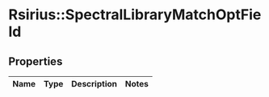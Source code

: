# Rsirius::SpectralLibraryMatchOptField



## Properties
Name | Type | Description | Notes
------------ | ------------- | ------------- | -------------


